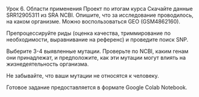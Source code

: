 Урок 6. Области применения
Проект по итогам курса
Скачайте данные SRR12905311 из SRA NCBI. Опишите, что за исследование проводилось, на каком организме. Можно воспользоваться GEO (GSM4862160).

Препроцессируйте риды (оценка качества, триммирование по необходимости, выравнивание на референс) и проведите поиск SNP.

Выберите 3-4 выявленные мутации. Проверьте по NCBI, каким генам они принадлежат, и предположите, как эти мутации могут влиять на жизнедеятельность организма.

Не забывайте, что ваши мутации не относятся к человеку.

Готовое задание предоставляется в формате Google Colab Notebook.
